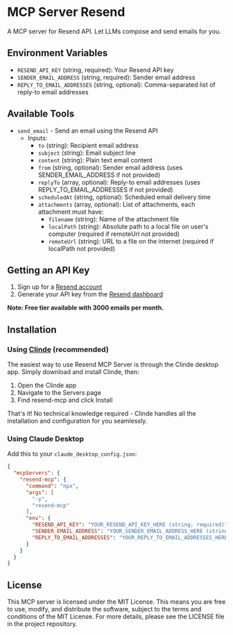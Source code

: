 # MCP Server Resend

A MCP server for Resend API. Let LLMs compose and send emails for you.

## Environment Variables

- `RESEND_API_KEY` (string, required): Your Resend API key
- `SENDER_EMAIL_ADDRESS` (string, required): Sender email address
- `REPLY_TO_EMAIL_ADDRESSES` (string, optional): Comma-separated list of reply-to email addresses

## Available Tools

- `send_email` - Send an email using the Resend API
  - Inputs:
    - `to` (string): Recipient email address
    - `subject` (string): Email subject line
    - `content` (string): Plain text email content
    - `from` (string, optional): Sender email address (uses SENDER_EMAIL_ADDRESS if not provided)
    - `replyTo` (array, optional): Reply-to email addresses (uses REPLY_TO_EMAIL_ADDRESSES if not provided)
    - `scheduledAt` (string, optional): Scheduled email delivery time
    - `attachments` (array, optional): List of attachments, each attachment must have:
      - `filename` (string): Name of the attachment file
      - `localPath` (string): Absolute path to a local file on user's computer (required if remoteUrl not provided)
      - `remoteUrl` (string): URL to a file on the internet (required if localPath not provided)

## Getting an API Key

1. Sign up for a [Resend account](https://resend.com/)
2. Generate your API key from the [Resend dashboard](https://resend.com/api-keys)

**Note: Free tier available with 3000 emails per month.**

## Installation

### Using [Clinde](https://clinde.ai/) (recommended)

The easiest way to use Resend MCP Server is through the Clinde desktop app. Simply download and install Clinde, then:

1. Open the Clinde app
2. Navigate to the Servers page
3. Find resend-mcp and click Install

That's it! No technical knowledge required - Clinde handles all the installation and configuration for you seamlessly.

### Using Claude Desktop

Add this to your `claude_desktop_config.json`:

```json
{
  "mcpServers": {
    "resend-mcp": {
      "command": "npx",
      "args": [
        "-y",
        "resend-mcp"
      ],
      "env": {
        "RESEND_API_KEY": "YOUR_RESEND_API_KEY_HERE (string, required)",
        "SENDER_EMAIL_ADDRESS": "YOUR_SENDER_EMAIL_ADDRESS_HERE (string, required)",
        "REPLY_TO_EMAIL_ADDRESSES": "YOUR_REPLY_TO_EMAIL_ADDRESSES_HERE (string, optional, comma delimited)"
      }
    }
  }
}
```


## License

This MCP server is licensed under the MIT License. This means you are free to use, modify, and distribute the software, subject to the terms and conditions of the MIT License. For more details, please see the LICENSE file in the project repository.